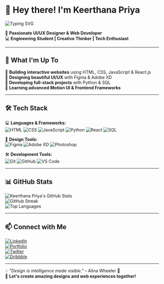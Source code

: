 # 👋 Hey there! I'm Keerthana Priya  

![Typing SVG](https://readme-typing-svg.herokuapp.com?font=Arial&color=%23F7DC6F&size=22&center=true&vCenter=true&width=500&height=50&lines=UI%2FUX+Designer+%7C+Web+Developer+%7C+Tech+Enthusiast)

🎨 **Passionate UI/UX Designer & Web Developer**  
💻 **Engineering Student | Creative Thinker | Tech Enthusiast**  

---

## 🚀 **What I'm Up To**  
🔹 **Building interactive websites** using HTML, CSS, JavaScript & React.js  
🔹 **Designing beautiful UI/UX** with Figma & Adobe XD  
🔹 **Developing full-stack projects** with Python & SQL  
🔹 **Learning advanced Motion UI & Frontend Frameworks**  

---

## 🛠 **Tech Stack**  
💻 **Languages & Frameworks:**  
![HTML](https://img.shields.io/badge/HTML5-E34F26?style=for-the-badge&logo=html5&logoColor=white)
![CSS](https://img.shields.io/badge/CSS3-1572B6?style=for-the-badge&logo=css3&logoColor=white)
![JavaScript](https://img.shields.io/badge/JavaScript-F7DF1E?style=for-the-badge&logo=javascript&logoColor=black)
![Python](https://img.shields.io/badge/Python-3776AB?style=for-the-badge&logo=python&logoColor=white)
![React](https://img.shields.io/badge/React-20232A?style=for-the-badge&logo=react&logoColor=61DAFB)
![SQL](https://img.shields.io/badge/SQL-4479A1?style=for-the-badge&logo=mysql&logoColor=white)  

🎨 **Design Tools:**  
![Figma](https://img.shields.io/badge/Figma-F24E1E?style=for-the-badge&logo=figma&logoColor=white)
![Adobe XD](https://img.shields.io/badge/Adobe%20XD-470137?style=for-the-badge&logo=adobe%20xd&logoColor=white)
![Photoshop](https://img.shields.io/badge/Adobe%20Photoshop-31A8FF?style=for-the-badge&logo=adobe%20photoshop&logoColor=white)  

🛠 **Development Tools:**  
![Git](https://img.shields.io/badge/Git-F05032?style=for-the-badge&logo=git&logoColor=white)
![GitHub](https://img.shields.io/badge/GitHub-181717?style=for-the-badge&logo=github&logoColor=white)
![VS Code](https://img.shields.io/badge/VS%20Code-007ACC?style=for-the-badge&logo=visual-studio-code&logoColor=white)  

---

## 📊 **GitHub Stats**  
![Keerthana Priya's GitHub Stats](https://github-readme-stats.vercel.app/api?username=Keerthanapri&show_icons=true&theme=radical)  
![GitHub Streak](https://github-readme-streak-stats.herokuapp.com/?user=Keerthanapri&theme=radical)  
![Top Languages](https://github-readme-stats.vercel.app/api/top-langs/?username=Keerthanapri&layout=compact&theme=radical)  

---

## 📫 **Connect with Me**  
[![LinkedIn](https://img.shields.io/badge/-LinkedIn-blue?style=for-the-badge&logo=Linkedin&logoColor=white)](https://linkedin.com/in/yourprofile)  
[![Portfolio](https://img.shields.io/badge/-Portfolio-lightgrey?style=for-the-badge&logo=Google-Chrome)](https://yourportfolio.com)  
[![Twitter](https://img.shields.io/badge/-Twitter-blue?style=for-the-badge&logo=Twitter)](https://twitter.com/yourhandle)  
[![Dribbble](https://img.shields.io/badge/-Dribbble-EA4C89?style=for-the-badge&logo=dribbble&logoColor=white)](https://dribbble.com/yourprofile)  

---

💡 _"Design is intelligence made visible."_ – Alina Wheeler 🎨  
🚀 **Let's create amazing designs and web experiences together!**  

